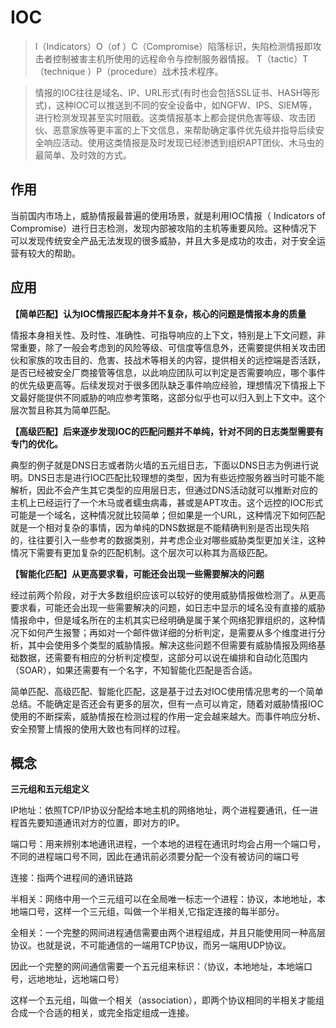 # IOC

> I（Indicators）O（of ）C（Compromise）陷落标识，失陷检测情报即攻击者控制被害主机所使用的远程命令与控制服务器情报。
T（tactic）T（technique ）P（procedure）战术技术程序。

> 情报的I0C往往是域名、IP、URL形式(有时也会包括SSL证书、HASH等形式)，这种IOC可以推送到不同的安全设备中，如NGFW、IPS、SIEM等，进行检测发现甚至实时阻截。这类情报基本上都会提供危害等级、攻击团伙、恶意家族等更丰富的上下文信息，来帮助确定事件优先级并指导后续安全响应活动。使用这类情报是及时发现已经渗透到组织APT团伙、木马虫的最简单、及时效的方式。

## 作用

当前国内市场上，威胁情报最普遍的使用场景，就是利用IOC情报（ Indicators of Compromise）进行日志检测，发现内部被攻陷的主机等重要风险。这种情况下可以发现传统安全产品无法发现的很多威胁，并且大多是成功的攻击，对于安全运营有较大的帮助。

## 应用

**【简单匹配】认为IOC情报匹配本身并不复杂，核心的问题是情报本身的质量**

情报本身相关性、及时性、准确性、可指导响应的上下文，特别是上下文问题，非常重要，除了一般会考虑到的风险等级、可信度等信息外，还需要提供相关攻击团伙和家族的攻击目的、危害、技战术等相关的内容，提供相关的远控端是否活跃，是否已经被安全厂商接管等信息，以此响应团队可以判定是否需要响应，哪个事件的优先级更高等。后续发现对于很多团队缺乏事件响应经验，理想情况下情报上下文最好能提供不同威胁的响应参考策略，这部分似乎也可以归入到上下文中。这个层次暂且称其为简单匹配。

**【高级匹配】后来逐步发现IOC的匹配问题并不单纯，针对不同的日志类型需要有专门的优化。**

典型的例子就是DNS日志或者防火墙的五元组日志，下面以DNS日志为例进行说明。DNS日志是进行IOC匹配比较理想的类型，因为有些远控服务器当时可能不能解析，因此不会产生其它类型的应用层日志，但通过DNS活动就可以推断对应的主机上已经运行了一个木马或者蠕虫病毒，甚或是APT攻击。这个远控的IOC形式可能是一个域名，这种情况就比较简单；但如果是一个URL，这种情况下如何匹配就是一个相对复杂的事情，因为单纯的DNS数据是不能精确判别是否出现失陷的，往往要引入一些参考的数据类别，并考虑企业对哪些威胁类型更加关注，这种情况下需要有更加复杂的匹配机制。这个层次可以称其为高级匹配。

**【智能化匹配】从更高要求看，可能还会出现一些需要解决的问题**

经过前两个阶段，对于大多数组织应该可以较好的使用威胁情报做检测了。从更高要求看，可能还会出现一些需要解决的问题，如日志中显示的域名没有直接的威胁情报命中，但是域名所在的主机其实已经明确是属于某个网络犯罪组织的，这种情况下如何产生报警；再如对一个邮件做详细的分析判定，是需要从多个维度进行分析，其中会使用多个类型的威胁情报。解决这些问题不但需要有威胁情报及网络基础数据，还需要有相应的分析判定模型，这部分可以说在编排和自动化范围内（SOAR），如果还需要有一个名字，不知智能化匹配是否合适。

简单匹配、高级匹配、智能化匹配，这是基于过去对IOC使用情况思考的一个简单总结。不能确定是否还会有更多的层次，但有一点可以肯定，随着对威胁情报IOC使用的不断探索，威胁情报在检测过程的作用一定会越来越大。而事件响应分析、安全预警上情报的使用大致也有同样的过程。

## 概念

**三元组和五元组定义**

IP地址：依照TCP/IP协议分配给本地主机的网络地址，两个进程要通讯，任一进程首先要知道通讯对方的位置，即对方的IP。

端口号：用来辨别本地通讯进程，一个本地的进程在通讯时均会占用一个端口号，不同的进程端口号不同，因此在通讯前必须要分配一个没有被访问的端口号

连接：指两个进程间的通讯链路

半相关：网络中用一个三元组可以在全局唯一标志一个进程：协议，本地地址，本地端口号，这样一个三元组，叫做一个半相关,它指定连接的每半部分。

全相关：一个完整的网间进程通信需要由两个进程组成，并且只能使用同一种高层协议。也就是说，不可能通信的一端用TCP协议，而另一端用UDP协议。

因此一个完整的网间通信需要一个五元组来标识：（协议，本地地址，本地端口号，远地地址，远地端口号）

这样一个五元组，叫做一个相关（association），即两个协议相同的半相关才能组合成一个合适的相关，或完全指定组成一连接。

